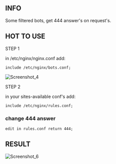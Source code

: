 <h2>INFO</h2>
<p>Some filtered bots, get 444 answer's on request's.</p>

<h2>HOT TO USE</h2>
<p>STEP 1</p>
<p>in /etc/nginx/nginx.conf add:</p>
<code>include /etc/nginx/bots.conf;</code>

![Screenshot_4](https://github.com/s0rkin/nginx-bots-block/assets/12657938/4b35f369-26bc-4ee0-bdaf-0350f4df6f7b)

<p>STEP 2</p>
<p>in your sites-available conf's add:</p>
<code>include /etc/nginx/rules.conf;</code>

<h3>change 444 answer</h3>
<code>edit in rules.conf return 444;</code>

<h2>RESULT</h2>

![Screenshot_6](https://user-images.githubusercontent.com/12657938/218886145-c53c09be-836b-44c2-9642-eb1c0c10f00b.png)
